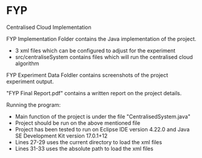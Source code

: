 # FYP
Centralised Cloud Implementation

FYP Implementation Folder contains the Java implementation of the project.
- 3 xml files which can be configured to adjust for the experiment
- src/centraliseSystem contains files which will run the centralised cloud algorithm

FYP Experiment Data Foldler contains screenshots of the project experiment output.

"FYP Final Report.pdf" contains a written report on the project details.

Running the program:
- Main function of the project is under the file "CentralisedSystem.java"
- Project should be run on the above mentioned file
- Project has been tested to run on Eclipse IDE version 4.22.0 and Java SE Development Kit version 17.0.1+12
- Lines 27-29 uses the current directory to load the xml files
- Lines 31-33 uses the absolute path to load the xml files